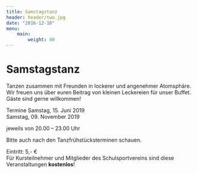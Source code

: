 ```yaml
---
title: Samstagstanz
header: header/two.jpg
date: "2016-12-10"
menu:
    main:
        weight: 40
---
```


# Samstagstanz  

Tanzen zusammen mit Freunden in lockerer und angenehmer Atomsphäre. Wir freuen uns über euren Beitrag von kleinen Leckereien für unser Buffet. Gäste sind gerne willkommen!  

Termine
Samstag, 15. Juni 2019  
Samstag, 09. November 2019  

jeweils von 20.00 – 23.00 Uhr  

Bitte auch nach den Tanzfrühstücksterminen schauen.  

Eintritt: 5,- €  
Für Kursteilnehmer und Mitglieder des Schulsportvereins sind diese Veranstaltungen **kostenlos**!  
